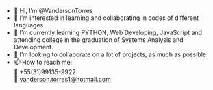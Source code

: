 - 👋 Hi, I’m @VandersonTorres
- 👀 I’m interested in learning and collaborating in codes of different languages
- 🌱 I’m currently learning PYTHON, Web Developing, JavaScript and attending college in the graduation of Systems Analysis and Development.
- 💞️ I’m looking to collaborate on a lot of projects, as much as possible
- 📫 How to reach me: </br > 
📲 +55(31)99135-9922 </br >
📧 vanderson.torres1@hotmail.com </br >



<!---
VandersonTorres/VandersonTorres is a ✨ special ✨ repository because its `README.md` (this file) appears on your GitHub profile.
You can click the Preview link to take a look at your changes.
--->
